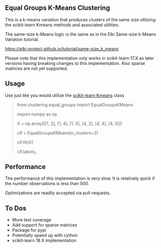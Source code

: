 ## Equal Groups K-Means Clustering

This is a k-means variation that produces clusters of the same size utilizing the
scikit-learn Kmeans methods and associated utilities.

The same-size k-Means logic is the same as in the Elki Same-size k-Means Variation tutorial.

https://elki-project.github.io/tutorial/same-size_k_means

Please note that this implementation only works in scikit-learn 17.X as later
versions having breaking changes to this implementation. Also sparse matrices
are not yet supported.

## Usage

Use just like you would utilize the [scikit-learn Kmeans](http://scikit-learn.org/0.17/modules/generated/sklearn.cluster.KMeans.html#sklearn.cluster.KMeans) class

> from clustering.equal_groups import EqualGroupsKMeans
>
> import numpy as np
>
> X = np.array([[1, 2], [1, 4], [1, 0], [4, 2], [4, 4], [4, 0]])
>
> clf = EqualGroupsKMeans(n_clusters=2)
>
> clf.fit(X)
>
> clf.labels_
>




## Performance

The performance of this implementation is very slow. It is relatively quick if
the number observations is less than 500.

Optimizations are readily accepted via pull-requests.

## To Dos
- More test coverage
- Add support for sparse matrices
- Package for pypi
- Potentially speed up with cython
- scikit-learn 18.X implementation
